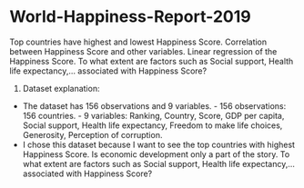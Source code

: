 # World-Happiness-Report-2019
Top countries have highest and lowest Happiness Score. Correlation between Happiness Score and other variables. Linear regression of the Happiness Score. To what extent are factors such as Social support, Health life expectancy,…  associated with Happiness Score?

1. Dataset explanation: 
- The dataset has 156 observations and 9 variables.
      - 156 observations: 156 countries.
      - 9 variables: Ranking, Country, Score, GDP per capita, Social support, Health life expectancy, Freedom to make life choices, Generosity, Perception of corruption.
- I chose this dataset because I want to see the top countries with highest Happiness Score. Is economic development only a part of the story. To what extent are factors such as Social support, Health life expectancy,…  associated with Happiness Score?

